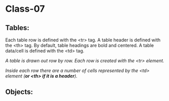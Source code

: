 # Class-07

## Tables:
Each table row is defined with the \<tr> tag. A table header is defined with the \<th> tag. By default, table headings are bold and centered. A table data/cell is defined with the \<td> tag.

*A table is drawn out row by row. Each row is created
with the \<tr> element.*

*Inside each row there are a number of cells
represented by the \<td> element (**or \<th> if it is a
header**).*


## Objects:
